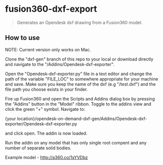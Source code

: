 # fusion360-dxf-export
> Generates an Opendesk dxf drawing from a Fusion360 model.

## How to use

NOTE: Current version only works on Mac.

Clone the "dxf-gen" branch of this repo to your local or download directly and navigate to the "/Addins/Opendesk-dxf-exporter".

Open the "Opendesk-dxf-exporter.py" file in a text editor and change the path of the variable "FILE_LOC" to somewhere appropriate for your machine and save. Make sure you keep the name of the dxf (e.g "/test.dxf") and the file path you choose exists in your finder.

Fire up Fusion360 and open the Scripts and Addins dialog box by pressing the "Addins" button in the "Model" ribbon. Toggle to the addins view and click the green "+" symbol. Navigate to:

{your location}/opendesk-on-demand-dxf-gen/Addins/Opendesk-dxf-exporter/Opendesk-dxf-exporter.py

and click open. The addin is now loaded.

Run the addin on any model that has only single root compent and any number of separate solid bodies.

Example model - http://a360.co/1sYVDbz